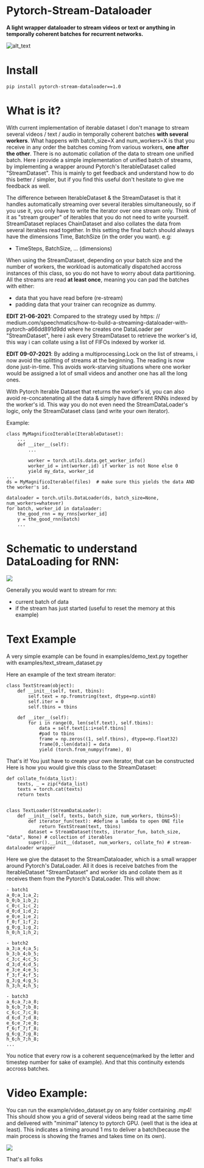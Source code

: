 # Pytorch-Stream-Dataloader

**A light wrapper dataloader to stream videos or text or anything in temporally coherent batches for recurrent networks.**

![alt_text](https://cdn.futura-sciences.com/buildsv6/images/wide1920/0/e/2/0e209aae81_128445_fs-theatre-optique.jpg)


# Install

```pip install pytorch-stream-dataloader==1.0```

# What is it?

With current implementation of iterable dataset I don't manage to stream several videos / text / audio in temporally coherent batches **with several workers**. What happens with batch_size=X and num_workers=X is that you receive in any order the batches coming from various workers, **one after the other**. There is no automatic collation of the data to stream one unified batch.
Here i provide a simple implementation of unified batch of streams, by implementing a wrapper around Pytorch's IterableDataset called "StreamDataset".
This is mainly to get feedback and understand how to do this better / simpler, but if you find this useful don't hesitate to give me feedback as well.

The difference between IterableDataset & the StreamDataset is that it handles automatically streaming over several iterables simultaneously, so if you use it, you only have to write the iterator over one stream only. Think of it as "stream grouper" of iterables that you do not need to write yourself. StreamDataset replaces ChainDataset and also collates the data from several iterables read together. In this setting the final batch should always have the dimensions Time, BatchSize (in the order you want).
e.g:
- TimeSteps, BatchSize, ... (dimensions)


When using the StreamDataset, depending on your batch size and the number of workers, the workload is automatically dispatched accross instances of this class, so you do not have to worry about data partitioning. All the streams are read **at least once**, meaning you can pad the batches with either:
- data that you have read before (re-stream)
- padding data that your trainer can recognize as dummy.



**EDIT 21-06-2021**: Compared to the strategy used by https: // medium.com/speechmatics/how-to-build-a-streaming-dataloader-with-pytorch-a66dd891d9dd where he creates one DataLoader per "StreamDataset", here i ask every StreamDataset to retrieve the worker's id, this way i can collate using a list of FIFOs indexed by worker id.

**EDIT 09-07-2021**: By adding a multiprocessing.Lock on the list of streams, i now avoid the splitting of streams at the beginning. The reading is now done just-in-time. This avoids work-starving situations where one worker would be assigned a lot of small videos and another one has all the long ones.

With Pytorch Iterable Dataset that returns the worker's id, you can also avoid re-concatenating all the data & simply have different RNNs indexed by the worker's id. This way you do not even need the StreamDataLoader's logic, only the StreamDataset class (and write your own iterator).

Example:

```
class MyMagnificoIterable(IterableDataset):
    ...
    def __iter__(self):
        ...

        worker = torch.utils.data.get_worker_info()
        worker_id = int(worker.id) if worker is not None else 0
        yield my_data, worker_id
...
ds = MyMagnificoIterable(files)  # make sure this yields the data AND the worker's id.

dataloader = torch.utils.DataLoader(ds, batch_size=None, num_workers=whatever)
for batch, worker_id in dataloader:
    the_good_rnn = my_rnns[worker_id]
    y = the_good_rnn(batch)
    ...
```


# Schematic to understand DataLoading for RNN:

![](data/dataloader_figure.jpg)

Generally you would want to stream for rnn:
- current batch of data
- if the stream has just started (useful to reset the memory at this example)


# Text Example

A very simple example can be found in examples/demo_text.py together with examples/text_stream_dataset.py

Here an example of the text stream iterator:
```
class TextStream(object):
    def __init__(self, text, tbins):
        self.text = np.fromstring(text, dtype=np.uint8)
        self.iter = 0
        self.tbins = tbins

    def __iter__(self):
        for i in range(0, len(self.text), self.tbins):
            data = self.text[i:i+self.tbins]
            #pad to tbins
            frame = np.zeros((1, self.tbins), dtype=np.float32)
            frame[0,:len(data)] = data
            yield (torch.from_numpy(frame), 0)
```
That's it! You just have to create your own iterator, that can be constructed
Here is how you would give this class to the StreamDataset:

```
def collate_fn(data_list):
    texts, _ = zip(*data_list)
    texts = torch.cat(texts)
    return texts


class TextLoader(StreamDataLoader):
    def __init__(self, texts, batch_size, num_workers, tbins=5):
        def iterator_fun(text): #define a lambda to open ONE file
            return TextStream(text, tbins)
        dataset = StreamDataset(texts, iterator_fun, batch_size, "data", None) # collection of iterables
        super().__init__(dataset, num_workers, collate_fn) # stream-dataloader wrapper
```

Here we give the dataset to the StreamDataloader, which is a small wrapper around Pytorch's DataLoader. All it does is receive batches from the IterableDataset "StreamDataset" and worker ids and collate them as it receives them from the Pytorch's DataLoader.
This will show:

```
- batch1
a_0;a_1;a_2;
b_0;b_1;b_2;
c_0;c_1;c_2;
d_0;d_1;d_2;
e_0;e_1;e_2;
f_0;f_1;f_2;
g_0;g_1;g_2;
h_0;h_1;h_2;

- batch2
a_3;a_4;a_5;
b_3;b_4;b_5;
c_3;c_4;c_5;
d_3;d_4;d_5;
e_3;e_4;e_5;
f_3;f_4;f_5;
g_3;g_4;g_5;
h_3;h_4;h_5;

- batch3
a_6;a_7;a_8;
b_6;b_7;b_8;
c_6;c_7;c_8;
d_6;d_7;d_8;
e_6;e_7;e_8;
f_6;f_7;f_8;
g_6;g_7;g_8;
h_6;h_7;h_8;
...

```
You notice that every row is a coherent sequence(marked by the letter and timestep number for sake of example).
And that this continuity extends accross batches.


# Video Example:

You can run the example/video_dataset.py on any folder containing .mp4!
This should show you a grid of several videos being read at the same time and delivered with "minimal" latency to pytorch GPU. (well that is the idea at least). This indicates a timing around 1 ms to deliver a batch(because the main process is showing the frames and takes time on its own).

![](data/example_video.gif)

That's all folks
